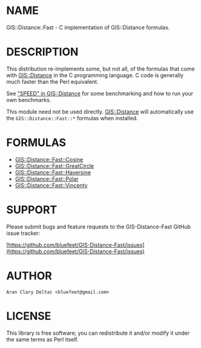 # NAME

GIS::Distance::Fast - C implementation of GIS::Distance formulas.

# DESCRIPTION

This distribution re-implements some, but not all, of the formulas
that come with [GIS::Distance](https://metacpan.org/pod/GIS%3A%3ADistance) in the C programming language.  C code
is generally much faster than the Perl equivalent.

See ["SPEED" in GIS::Distance](https://metacpan.org/pod/GIS%3A%3ADistance#SPEED) for some benchmarking and how to run your
own benchmarks.

This module need not be used directly.  [GIS::Distance](https://metacpan.org/pod/GIS%3A%3ADistance) will automatically
use the `GIS::Distance::Fast::*` formulas when installed.

# FORMULAS

- [GIS::Distance::Fast::Cosine](https://metacpan.org/pod/GIS%3A%3ADistance%3A%3AFast%3A%3ACosine)
- [GIS::Distance::Fast::GreatCircle](https://metacpan.org/pod/GIS%3A%3ADistance%3A%3AFast%3A%3AGreatCircle)
- [GIS::Distance::Fast::Haversine](https://metacpan.org/pod/GIS%3A%3ADistance%3A%3AFast%3A%3AHaversine)
- [GIS::Distance::Fast::Polar](https://metacpan.org/pod/GIS%3A%3ADistance%3A%3AFast%3A%3APolar)
- [GIS::Distance::Fast::Vincenty](https://metacpan.org/pod/GIS%3A%3ADistance%3A%3AFast%3A%3AVincenty)

# SUPPORT

Please submit bugs and feature requests to the
GIS-Distance-Fast GitHub issue tracker:

[https://github.com/bluefeet/GIS-Distance-Fast/issues](https://github.com/bluefeet/GIS-Distance-Fast/issues)

# AUTHOR

```
Aran Clary Deltac <bluefeet@gmail.com>
```

# LICENSE

This library is free software; you can redistribute it and/or modify
it under the same terms as Perl itself.
